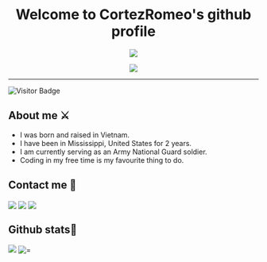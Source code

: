 <h1 align="center">
  Welcome to CortezRomeo's github profile
</h1>

<p align="center">
  <img src="https://readme-typing-svg.herokuapp.com?font=Fira+Code&lines=Hi++there!;I+am+Thuong+T.+Nguyen;I'm+from+Mississippi%2C+originally+from+Vietnam;Feel+free+to+visit+my+profile!&center=true&width=700&height=45&color=009900&vCenter=true&size=20">
</p>

<p align="center">
  <img src="https://i.imgur.com/pASKVBf.jpeg"></a>
</p>

---
![Visitor Badge](https://visitor-badge.laobi.icu/badge?page_id=CortezRomeo.CortezRomeo)

## About me ⚔️
- I was born and raised in Vietnam.
- I have been in Mississippi, United States for 2 years.
- I am currently serving as an Army National Guard soldier.
- Coding in my free time is my favourite thing to do.

## Contact me 🔗

<a href="https://discord.com" target="blank"><img align="center" src="https://img.shields.io/badge/Discord-CortezRomeo-black?style=for-the-badge&logo=discord&logoColor=%2334b7eb&labelColor=%23343aeb" /></a>
<a href="https://www.facebook.com/thuong.trinh.nguyen.321/" target="blank"><img align="center" src="https://img.shields.io/badge/Facebook-Thuong%20Trinh%20Nguyen-black?style=for-the-badge&logo=facebook&logoColor=%23343aeb&labelColor=%2334b7eb" /></a>
<a href="https://www.instagram.com/_thuongnguyen" target="blank"><img align="center" src="https://img.shields.io/badge/Instagram-__thuongnguyen-black?style=for-the-badge&logo=instagram&logoColor=%238c34eb&labelColor=%23eb34cc" /></a>

## Github stats🧾

![](https://github-readme-stats.vercel.app/api?username=CortezRomeo&show_icons=true&theme=chartreuse-dark)
![=](https://github-readme-stats.vercel.app/api/top-langs/?username=CortezRomeo&show_icons=true&theme=chartreuse-dark)
